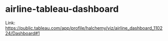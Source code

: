 # airline-tableau-dashboard

Link: https://public.tableau.com/app/profile/halchemy/viz/airline_dashboard_110224/Dashboard#1
